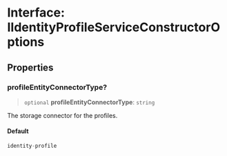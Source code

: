 # Interface: IIdentityProfileServiceConstructorOptions

## Properties

### profileEntityConnectorType?

> `optional` **profileEntityConnectorType**: `string`

The storage connector for the profiles.

#### Default

```ts
identity-profile
```
